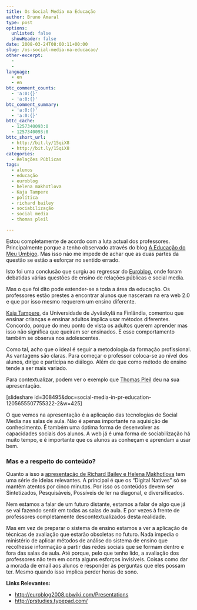 ```yaml
---
title: Os Social Media na Educação
author: Bruno Amaral
type: post
options:
  unlisted: false
  showHeader: false
date: 2008-03-24T08:00:11+00:00
slug: /os-social-media-na-educacao/
other-excerpt:
  - 
  - 
language:
  - en
  - en
btc_comment_counts:
  - 'a:0:{}'
  - 'a:0:{}'
btc_comment_summary:
  - 'a:0:{}'
  - 'a:0:{}'
bttc_cache:
  - 1257340093:0
  - 1257340093:0
bttc_short_url:
  - http://bit.ly/15qiX8
  - http://bit.ly/15qiX8
categories:
  - Relações Públicas
tags:
  - alunos
  - educação
  - euroblog
  - helena makhotlova
  - Kaja Tampere
  - política
  - richard bailey
  - sociabilização
  - social media
  - thomas pleil

---
```

Estou completamente de acordo com a luta actual dos professores. Principalmente porque a tenho observado através do blog [A Educação do Meu Umbigo][1]. Mas isso não me impede de achar que as duas partes da questão se estão a esforçar no sentido errado.

Isto foi uma conclusão que surgiu ao regressar do [Euroblog][2], onde foram debatidas várias questões de ensino de relações públicas e social media.

Mas o que foi dito pode estender-se a toda a área da educação. Os professores estão prestes a encontrar alunos que nasceram na era web 2.0 e que por isso mesmo requerem um ensino diferente.

[Kaja Tampere][3], da Universidade de Jyväskylä na Finlândia, comentou que ensinar crianças e ensinar adultos implica usar métodos diferentes. Concordo, porque do meu ponto de vista os adultos querem aprender mas isso não significa que queiram ser ensinados. E esse comportamento também se observa nos adolescentes.

Como tal, acho que o ideal é seguir a metodologia da formação profissional. As vantagens são claras. Para começar o professor coloca-se ao nível dos alunos, dirige e participa no diálogo. Além de que como método de ensino tende a ser mais variado.

Para contextualizar, podem ver o exemplo que [Thomas Pleil][4] deu na sua apresentação.

[slideshare id=308495&doc=social-media-in-pr-education-1205655507755322-2&w=425]

O que vemos na apresentação é a aplicação das tecnologias de Social Media nas salas de aula. Não é apenas importante na aquisição de conhecimento. É também uma óptima forma de desenvolver as capacidades sociais dos alunos. A web já é uma forma de sociabilização há muito tempo, e é importante que os alunos as conheçam e aprendam a usar bem.

### Mas e a respeito do conteúdo?

Quanto a isso a [apresentação de Richard Bailey e Helena Makhotlova][5] tem uma série de ideias relevantes. A principal é que os &#8220;Digital Natives&#8221; só se mantêm atentos por cinco minutos. Por isso os conteúdos devem ser Sintetizados, Pesquisáveis, Possíveis de ler na diagonal, e diversificados.

Nem estamos a falar de um futuro distante, estamos a falar de algo que já se vai fazendo sentir em todas as salas de aula. E por vezes à frente de professores completamente descontextualizados desta realidade.

Mas em vez de preparar o sistema de ensino estamos a ver a aplicação de técnicas de avaliação que estarão obsoletas no futuro. Nada impedia o ministério de aplicar métodos de análise do sistema de ensino que recolhesse informação a partir das redes sociais que se formam dentro e fora das salas de aula. Até porque, pelo que tenho lido, a avaliação dos professores não tem em conta alguns esforços invisíveis. Coisas como dar a morada de email aos alunos e responder às perguntas que eles possam ter. Mesmo quando isso implica perder horas de sono.

**Links Relevantes:**

  * <http://euroblog2008.pbwiki.com/Presentations> 
  * <http://prstudies.typepad.com/>

 [1]: http://educar.wordpress.com/
 [2]: http://www.euroblog2008.org
 [3]: http://kajatampere.wordpress.com/
 [4]: http://thomaspleil.wordpress.com/
 [5]: /wp-content/uploads/2008/03/baileymakhotlova1.pdf